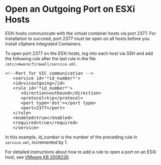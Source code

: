 # Open an Outgoing Port on ESXi Hosts

ESXi hosts communicate with the virtual container hosts via port 2377. For installation to succeed, port 2377 must be open on all hosts before you install vSphere Integrated Containers. 

To open port 2377 on the ESXi hosts, log into each host via SSH and add the following rule after the last rule in the file ```/etc/vmware/firewall/service.xml```.
  
<pre>&lt;!--Port for VIC communication --&gt;
   &lt;service id='*id_number*'&gt;
   &lt;id&gt;vicoutgoing&lt;/id&gt;
   &lt;rule id='*id_number*'&gt;
      &lt;direction&gt;outbound&lt;/direction&gt;
      &lt;protocol&gt;tcp&lt;/protocol&gt;
      &lt;port type='dst'&gt;&lt;/port type&gt;
      &lt;port&gt;2377&lt;/port&gt;
   &lt;/rule&gt;
   &lt;enabled&gt;true&lt;/enabled&gt;
   &lt;required&gt;true&lt;/required&gt;
   &lt;/service&gt;
</pre>
  
In this example, *id_number* is the number of the preceding rule in ```service.xml```, incremented by 1. 

For detailed instructions about how to add a rule to open a port on an ESXi host, see [VMware KB 2008226]( http://kb.vmware.com/selfservice/microsites/search.do?language=en_US&cmd=displayKC&externalId=2008226). 
